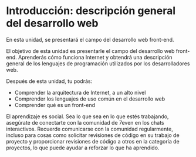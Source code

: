 # Introducción: descripción general del desarrollo web

En esta unidad, se presentará el campo del desarrollo web front-end.

El objetivo de esta unidad es presentarle el campo del desarrollo web front-end. Aprenderás cómo funciona Internet y obtendrá una descripción general de los lenguajes de programación utilizados por los desarrolladores web.

Después de esta unidad, tu podrás:

- Comprender la arquitectura de Internet, a un alto nivel
- Comprender los lenguajes de uso común en el desarrollo web
- Comprender qué es un front-end

El aprendizaje es social. Sea lo que sea en lo que estés trabajando, asegúrate de conectarte con la comunidad de 7even en los chats interactivos. Recuerde comunicarse con la comunidad regularmente, incluso para cosas como solicitar revisiones de código en su trabajo de proyecto y proporcionar revisiones de código a otros en la categoría de proyectos, lo que puede ayudar a reforzar lo que ha aprendido.